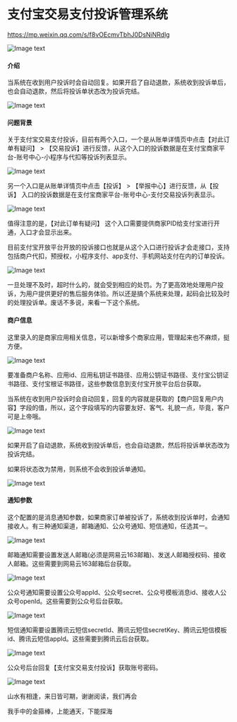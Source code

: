 # 支付宝交易支付投诉管理系统

https://mp.weixin.qq.com/s/f8vOEcmvTbhJ0DsNiNRdlg

![Image text](https://picx.zhimg.com/v2-2c1cbd22b3bfbc63650a19c260f4777e_1440w.jpg?source=172ae18b)

#### 介绍

当系统在收到用户投诉时会自动回复。如果开启了自动退款，系统收到投诉单后，也会自动退款，然后将投诉单状态改为投诉完结。

![Image text](https://pic3.zhimg.com/80/v2-16c4428d2b8b7daee0c3e0007551706e_720w.png)

#### 问题背景

关于支付宝交易支付投诉，目前有两个入口，一个是从账单详情页中点击【对此订单有疑问】 > 【交易投诉】进行反馈，从这个入口的投诉数据是在支付宝商家平台-账号中心-小程序与代扣等投诉列表显示。

![Image text](https://pic2.zhimg.com/80/v2-dc3f568dcdc5f04cd2d1fcaffcdb6b45_720w.png)

另一个入口是从账单详情页中点击【投诉】 > 【举报中心】进行反馈，从【投诉】 入口的投诉数据是在支付宝商家平台-账号中心-支付交易投诉列表显示。

![Image text](https://pic2.zhimg.com/80/v2-abb2cef086d84dc6aa363a8d343c3d9d_720w.png)

值得注意的是，【对此订单有疑问】 这个入口需要提供商家PID给支付宝进行开通，入口才会显示出来。

目前支付宝开放平台开放的投诉接口也就是从这个入口进行投诉才会走接口，支持包括商户代扣，预授权，小程序支付、app支付、手机网站支付在内的订单投诉。

![Image text](https://pic2.zhimg.com/80/v2-ab794ad8659eb142373bfa84f0399421_720w.png)

一旦处理不及时，超时什么的，就会受到相应的处罚。为了更高效地处理用户投诉，为用户提供更好的售后服务体验。所以还是搞个系统来处理，起码会比较及时的处理投诉单。废话不多说，来看一下这个系统。

#### 商户信息

这里录入的是商家应用相关信息，可以新增多个商家应用，管理起来也不麻烦，挺方便。

![Image text](https://pic4.zhimg.com/80/v2-d60762b2b0bbe9cc2ed162b42322e453_720w.png)

要准备商户名称、应用id、应用私钥证书路径、应用公钥证书路径、支付宝公钥证书路径、支付宝根证书路径，这些参数信息到支付宝开放平台后台获取。

当系统在收到用户投诉时会自动回复，回复的内容就是获取的【商户回复用户内容】字段的值，所以，这个字段填写的内容要友好、客气、礼貌一点，毕竟，客户可是上帝哦。

![Image text](https://pic2.zhimg.com/80/v2-a8df1c31e24ccdb72becaacbe4fc7549_720w.png)

如果开启了自动退款，系统收到投诉单后，也会自动退款，然后将投诉单状态改为投诉完结。

如果将状态改为禁用，则系统不会收到投诉单通知。

![Image text](https://pic4.zhimg.com/80/v2-427e20d710e08bc42321f966a872e53f_720w.png)

#### 通知参数

这个配置的是消息通知参数，如果商家订单被投诉了，系统收到投诉单时，会通知接收人。有三种通知渠道，邮箱通知、公众号通知、短信通知，任选其一。

![Image text](https://pic3.zhimg.com/80/v2-d46ce24247367f2fa4856ef4133d7656_720w.png)

邮箱通知需要设置发送人邮箱(必须是网易云163邮箱)、发送人邮箱授权码、接收人邮箱。这些需要到网易云163邮箱后台获取。

![Image text](https://pic3.zhimg.com/80/v2-7a6b3c2ee4018c16e3bf37fc857b92de_720w.png)

公众号通知需要设置公众号appId、公众号secret、公众号模板消息id、接收人公众号openId。这些需要到公众号后台获取。

![Image text](https://pic2.zhimg.com/80/v2-4dde97d6bb200e86a2eda9f81f311d05_720w.png)

短信通知需要设置腾讯云短信secretId、腾讯云短信secretKey、腾讯云短信模板id、腾讯云短信appId。这些需要到腾讯云后台获取。

![Image text](https://pic4.zhimg.com/80/v2-8d9ad38e245290e41b70098aa0abdddf_720w.png)

公众号后台回复【支付宝交易支付投诉】获取账号密码。

![Image text](https://pic1.zhimg.com/80/v2-fc64ca6384d51bffb28eb6e100c1185c_720w.png)

山水有相逢，来日皆可期，谢谢阅读，我们再会

我手中的金箍棒，上能通天，下能探海
